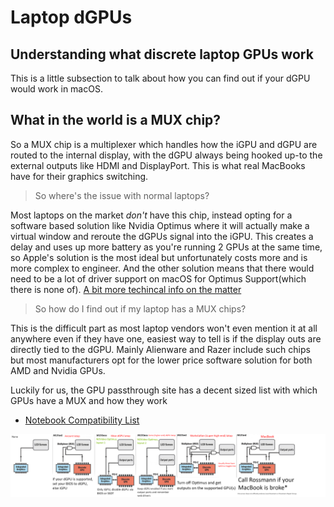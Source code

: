 # Laptop dGPUs

## Understanding what discrete laptop GPUs work

This is a little subsection to talk about how you can find out if your dGPU would work in macOS.

## What in the world is a MUX chip?

So a MUX chip is a multiplexer which handles how the iGPU and dGPU are routed to the internal display, with the dGPU always being hooked up-to the external outputs like HDMI and DisplayPort. This is what real MacBooks have for their graphics switching.

> So where's the issue with normal laptops?

Most laptops on the market _don't_ have this chip, instead opting for a software based solution like Nvidia Optimus where it will actually make a virtual window and reroute the dGPUs signal into the iGPU. This creates a delay and uses up more battery as you're running 2 GPUs at the same time, so Apple's solution is the most ideal but unfortunately costs more and is more complex to engineer. And the other solution means that there would need to be a lot of driver support on macOS for Optimus Support\(which there is none of\). [A bit more techincal info on the matter](https://www.reddit.com/r/hackintosh/comments/6omyzc/nvidia_optimus_really_never_going_to_happen_for/dkj20xt/)

> So how do I find out if my laptop has a MUX chips?

This is the difficult part as most laptop vendors won't even mention it at all anywhere even if they have one, easiest way to tell is if the display outs are directly tied to the dGPU. Mainly Alienware and Razer include such chips but most manufacturers opt for the lower price software solution for both AMD and Nvidia GPUs.

Luckily for us, the GPU passthrough site has a decent sized list with which GPUs have a MUX and how they work

* [Notebook Compatibility List](https://gpu-passthrough.com)

![MUX Configurations](/images/LaptopGPUs.png)

